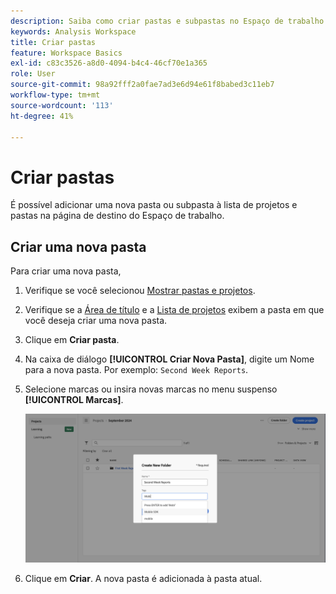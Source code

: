 ```yaml
---
description: Saiba como criar pastas e subpastas no Espaço de trabalho
keywords: Analysis Workspace
title: Criar pastas
feature: Workspace Basics
exl-id: c83c3526-a8d0-4094-b4c4-46cf70e1a365
role: User
source-git-commit: 98a92fff2a0fae7ad3e6d94e61f8babed3c11eb7
workflow-type: tm+mt
source-wordcount: '113'
ht-degree: 41%

---
```


# Criar pastas

É possível adicionar uma nova pasta ou subpasta à lista de projetos e pastas na página de destino do Espaço de trabalho.

## Criar uma nova pasta

Para criar uma nova pasta,

1. Verifique se você selecionou [Mostrar pastas e projetos](/help/analysis-workspace/build-workspace-project/freeform-overview.md#show-selector).

1. Verifique se a [Área de título](/help/analysis-workspace/build-workspace-project/freeform-overview.md#title-area) e a [Lista de projetos](/help/analysis-workspace/build-workspace-project/freeform-overview.md#project-list) exibem a pasta em que você deseja criar uma nova pasta.

1. Clique em **Criar pasta**.

1. Na caixa de diálogo **[!UICONTROL Criar Nova Pasta]**, digite um Nome para a nova pasta. Por exemplo: `Second Week Reports`.

1. Selecione marcas ou insira novas marcas no menu suspenso **[!UICONTROL Marcas]**.

   ![Criar nova pasta](../assets/create-new-folder.png)

1. Clique em **Criar**.
A nova pasta é adicionada à pasta atual.
